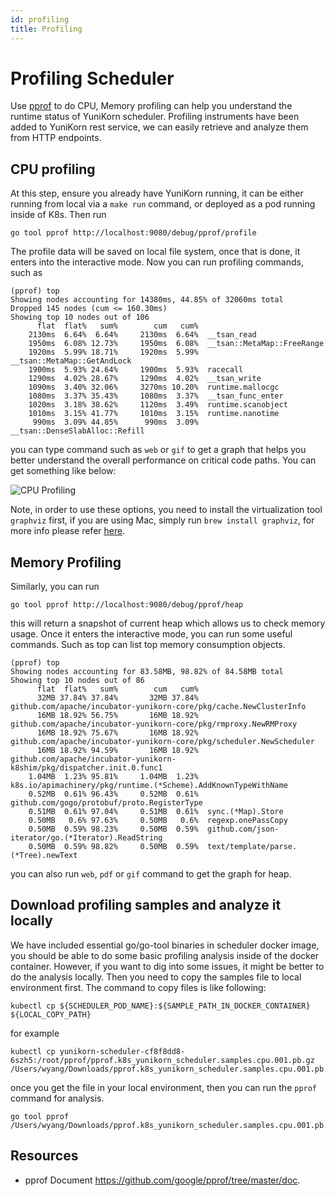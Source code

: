```yaml
---
id: profiling
title: Profiling
---
```


<!--
Licensed to the Apache Software Foundation (ASF) under one
or more contributor license agreements.  See the NOTICE file
distributed with this work for additional information
regarding copyright ownership.  The ASF licenses this file
to you under the Apache License, Version 2.0 (the
"License"); you may not use this file except in compliance
with the License.  You may obtain a copy of the License at

  http://www.apache.org/licenses/LICENSE-2.0

Unless required by applicable law or agreed to in writing,
software distributed under the License is distributed on an
"AS IS" BASIS, WITHOUT WARRANTIES OR CONDITIONS OF ANY
KIND, either express or implied.  See the License for the
specific language governing permissions and limitations
under the License.
-->

# Profiling Scheduler

Use [pprof](https://github.com/google/pprof) to do CPU, Memory profiling can help you understand the runtime status of YuniKorn scheduler. Profiling instruments have been
added to YuniKorn rest service, we can easily retrieve and analyze them from HTTP
endpoints.

## CPU profiling

At this step, ensure you already have YuniKorn running, it can be either running from
local via a `make run` command, or deployed as a pod running inside of K8s. Then run

```
go tool pprof http://localhost:9080/debug/pprof/profile
```

The profile data will be saved on local file system, once that is done, it enters into
the interactive mode. Now you can run profiling commands, such as

```
(pprof) top
Showing nodes accounting for 14380ms, 44.85% of 32060ms total
Dropped 145 nodes (cum <= 160.30ms)
Showing top 10 nodes out of 106
      flat  flat%   sum%        cum   cum%
    2130ms  6.64%  6.64%     2130ms  6.64%  __tsan_read
    1950ms  6.08% 12.73%     1950ms  6.08%  __tsan::MetaMap::FreeRange
    1920ms  5.99% 18.71%     1920ms  5.99%  __tsan::MetaMap::GetAndLock
    1900ms  5.93% 24.64%     1900ms  5.93%  racecall
    1290ms  4.02% 28.67%     1290ms  4.02%  __tsan_write
    1090ms  3.40% 32.06%     3270ms 10.20%  runtime.mallocgc
    1080ms  3.37% 35.43%     1080ms  3.37%  __tsan_func_enter
    1020ms  3.18% 38.62%     1120ms  3.49%  runtime.scanobject
    1010ms  3.15% 41.77%     1010ms  3.15%  runtime.nanotime
     990ms  3.09% 44.85%      990ms  3.09%  __tsan::DenseSlabAlloc::Refill
```

you can type command such as `web` or `gif` to get a graph that helps you better
understand the overall performance on critical code paths. You can get something
like below:

![CPU Profiling](/img/cpu_profile.jpg)

Note, in order to use these
options, you need to install the virtualization tool `graphviz` first, if you are using Mac, simply run `brew install graphviz`, for more info please refer [here](https://graphviz.gitlab.io/).

## Memory Profiling

Similarly, you can run

```
go tool pprof http://localhost:9080/debug/pprof/heap
```

this will return a snapshot of current heap which allows us to check memory usage.
Once it enters the interactive mode, you can run some useful commands. Such as
top can list top memory consumption objects.
```
(pprof) top
Showing nodes accounting for 83.58MB, 98.82% of 84.58MB total
Showing top 10 nodes out of 86
      flat  flat%   sum%        cum   cum%
      32MB 37.84% 37.84%       32MB 37.84%  github.com/apache/incubator-yunikorn-core/pkg/cache.NewClusterInfo
      16MB 18.92% 56.75%       16MB 18.92%  github.com/apache/incubator-yunikorn-core/pkg/rmproxy.NewRMProxy
      16MB 18.92% 75.67%       16MB 18.92%  github.com/apache/incubator-yunikorn-core/pkg/scheduler.NewScheduler
      16MB 18.92% 94.59%       16MB 18.92%  github.com/apache/incubator-yunikorn-k8shim/pkg/dispatcher.init.0.func1
    1.04MB  1.23% 95.81%     1.04MB  1.23%  k8s.io/apimachinery/pkg/runtime.(*Scheme).AddKnownTypeWithName
    0.52MB  0.61% 96.43%     0.52MB  0.61%  github.com/gogo/protobuf/proto.RegisterType
    0.51MB  0.61% 97.04%     0.51MB  0.61%  sync.(*Map).Store
    0.50MB   0.6% 97.63%     0.50MB   0.6%  regexp.onePassCopy
    0.50MB  0.59% 98.23%     0.50MB  0.59%  github.com/json-iterator/go.(*Iterator).ReadString
    0.50MB  0.59% 98.82%     0.50MB  0.59%  text/template/parse.(*Tree).newText
```

you can also run `web`, `pdf` or `gif` command to get the graph for heap.

## Download profiling samples and analyze it locally

We have included essential go/go-tool binaries in scheduler docker image, you should be able to do some basic profiling
analysis inside of the docker container. However, if you want to dig into some issues, it might be better to do the analysis
locally. Then you need to copy the samples file to local environment first. The command to copy files is like following:

```
kubectl cp ${SCHEDULER_POD_NAME}:${SAMPLE_PATH_IN_DOCKER_CONTAINER} ${LOCAL_COPY_PATH}
```

for example

```
kubectl cp yunikorn-scheduler-cf8f8dd8-6szh5:/root/pprof/pprof.k8s_yunikorn_scheduler.samples.cpu.001.pb.gz /Users/wyang/Downloads/pprof.k8s_yunikorn_scheduler.samples.cpu.001.pb.gz
```

once you get the file in your local environment, then you can run the `pprof` command for analysis.

```
go tool pprof /Users/wyang/Downloads/pprof.k8s_yunikorn_scheduler.samples.cpu.001.pb.gz
```

## Resources

* pprof Document https://github.com/google/pprof/tree/master/doc.
